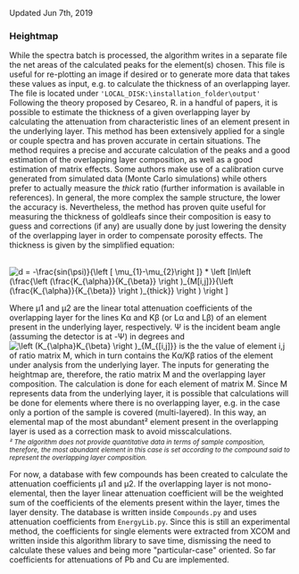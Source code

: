 Updated Jun 7th, 2019

### Heightmap
While the spectra batch is processed, the algorithm writes in a separate file the net areas of the calculated peaks for the element(s) chosen. This file is useful for re-plotting an image if desired or to generate more data that takes these values as input, e.g. to calculate the thickness of an overlapping layer. The file is located under `'LOCAL_DISK:\installation_folder\output'`
Following the theory proposed by Cesareo, R. in a handful of papers, it is possible to estimate the thickness of a given overlapping layer by calculating the attenuation from characteristic lines of an element present in the underlying layer. This method has been extensively applied for a single or couple spectra and has proven accurate in certain situations.
The method requires a precise and accurate calculation of the peaks and a good estimation of the overlapping layer composition, as well as a good estimation of matrix effects. Some authors make use of a calibration curve generated from simulated data (Monte Carlo simulations) while others prefer to actually measure the _thick_ ratio (further information is available in references).
In general, the more complex the sample structure, the lower the accuracy is.
Nevertheless, the method has proven quite useful for measuring the thickness of goldleafs since their composition is easy to guess and corrections (if any) are usually done by just lowering the density of the overlapping layer in order to compensate porosity effects.
The thickness is given by the simplified equation: 

<br><img src="https://latex.codecogs.com/gif.latex?d&space;=&space;-\frac{sin(\psi)}{\left&space;[&space;\mu_{1}-\mu_{2}\right&space;]}&space;*&space;\left&space;[ln\left&space;(\frac{\left&space;(\frac{K_{\alpha}}{K_{\beta}}&space;\right&space;)_{M[i,j]}}{\left&space;(\frac{K_{\alpha}}{K_{\beta}}&space;\right&space;)_{thick}}&space;\right&space;)&space;\right&space;]" title="d = -\frac{sin(\psi)}{\left [ \mu_{1}-\mu_{2}\right ]} * \left [ln\left (\frac{\left (\frac{K_{\alpha}}{K_{\beta}} \right )_{M[i,j]}}{\left (\frac{K_{\alpha}}{K_{\beta}} \right )_{thick}} \right ) \right ]" /><br>

Where μ1 and μ2 are the linear total attenuation coefficients of the overlapping layer for the lines Kα and Kβ (or Lα and Lβ) of an element present in the underlying layer, respectively. Ψ is the incident beam angle (assuming the detector is at -Ψ) in degrees and <img src="https://latex.codecogs.com/gif.latex?\left&space;(K_{\alpha}K_{\beta}&space;\right&space;)_{M_{[i,j]}}" title="\left (K_{\alpha}K_{\beta} \right )_{M_{[i,j]}}" /> is the the value of element i,j of ratio matrix M, which in turn contains the Kα/Kβ ratios of the element under analysis from the underlying layer.
The inputs for generating the heightmap are, therefore, the ratio matrix M and the overlapping layer composition. The calculation is done for each element of matrix M. Since M represents data from the underlying layer, it is possible that calculations will be done for elements where there is no overlapping layer, e.g. in the case only a portion of the sample is covered (multi-layered). In this way, an elemental map of the most abundant² element present in the overlapping layer is used as a correction mask to avoid misscalculations.
<sub><br> _² The algorithm does not provide quantitative data in terms of sample composition, therefore, the most abundant element in this case is set according to the compound said to represent the overlapping layer composition._ </sub></br>

For now, a database with few compounds has been created to calculate the attenuation coefficients μ1 and μ2. If the overlapping layer is not mono-elemental, then the layer linear attenuation coefficient will be the weighted sum of the coefficients of the elements present within the layer, times the layer density. The database is written inside `Compounds.py` and uses attenuation coefficients from `EnergyLib.py`. Since this is still an experimental method, the coefficients for single elements were extracted from XCOM and written inside this algorithm library to save time, dismissing the need to calculate these values and being more "particular-case" oriented. So far coefficients for attenuations of Pb and Cu are implemented.

